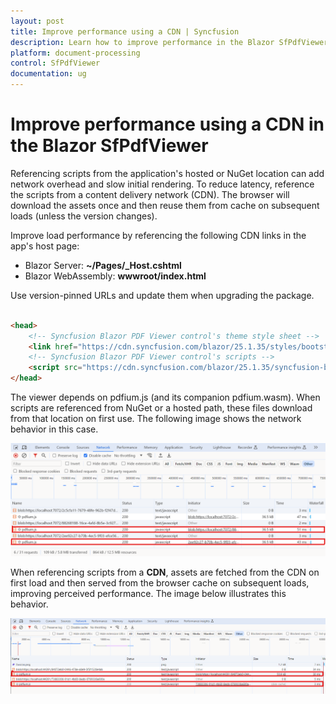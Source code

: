 ```yaml
---
layout: post
title: Improve performance using a CDN | Syncfusion
description: Learn how to improve performance in the Blazor SfPdfViewer by using versioned CDN script references.
platform: document-processing
control: SfPdfViewer
documentation: ug
---
```


# Improve performance using a CDN in the Blazor SfPdfViewer

Referencing scripts from the application's hosted or NuGet location can add network overhead and slow initial rendering. To reduce latency, reference the scripts from a content delivery network (CDN). The browser will download the assets once and then reuse them from cache on subsequent loads (unless the version changes).

Improve load performance by referencing the following CDN links in the app's host page:
- Blazor Server: **~/Pages/_Host.cshtml**
- Blazor WebAssembly: **wwwroot/index.html**

Use version-pinned URLs and update them when upgrading the package.

```html

<head>
    <!-- Syncfusion Blazor PDF Viewer control's theme style sheet -->
    <link href="https://cdn.syncfusion.com/blazor/25.1.35/styles/bootstrap5.css" rel="stylesheet" />
    <!-- Syncfusion Blazor PDF Viewer control's scripts -->
    <script src="https://cdn.syncfusion.com/blazor/25.1.35/syncfusion-blazor-sfpdfviewer.min.js" type="text/javascript"></script>
</head>

```

The viewer depends on pdfium.js (and its companion pdfium.wasm). When scripts are referenced from NuGet or a hosted path, these files download from that location on first use. The following image shows the network behavior in this case.

![Network and file size when referencing scripts from NuGet](../getting-started/gettingstarted-images/Filesize_using_NuGet.png)

When referencing scripts from a **CDN**, assets are fetched from the CDN on first load and then served from the browser cache on subsequent loads, improving perceived performance. The image below illustrates this behavior.

![Network and file size when referencing scripts from a CDN](../getting-started/gettingstarted-images/Filesize_using_CDN.png)
